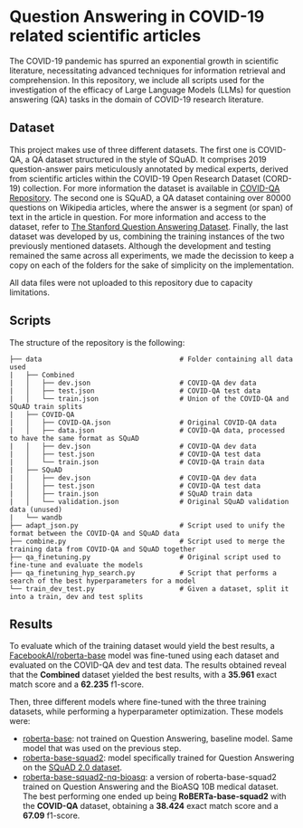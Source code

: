 # Question Answering in COVID-19 related scientific articles
The COVID-19 pandemic has spurred an exponential growth in scientific literature, necessitating advanced techniques for information retrieval and comprehension. In this repository, we include all scripts used for the investigation of the efficacy of Large Language Models (LLMs) for question answering (QA) tasks in the domain of COVID-19 research literature. 

## Dataset
This project makes use of three different datasets. The first one is COVID-QA, a QA dataset structured in the style of SQuAD. It comprises 2019 question-answer pairs meticulously annotated by medical experts, derived from scientific articles within the COVID-19 Open Research Dataset (CORD-19) collection. For more information the dataset is available in [COVID-QA Repository](https://github.com/deepset-ai/COVID-QA). The second one is SQuAD, a QA dataset containing over 80000 questions on Wikipedia articles, where the answer is a segment (or span) of text in the article in question. For more information and access to the dataset, refer to [The Stanford Question Answering Dataset](https://rajpurkar.github.io/SQuAD-explorer/). Finally, the last dataset was developed by us, combining the training instances of the two previously mentioned datasets. Although the development and testing remained the same across all experiments, we made the decission to keep a copy on each of the folders for the sake of simplicity on the implementation.

All data files were not uploaded to this repository due to capacity limitations.

## Scripts

The structure of the repository is the following:
                                                               
    ├── data                                  # Folder containing all data used
    |   ├── Combined
    |   │   ├── dev.json                      # COVID-QA dev data 
    |   │   ├── test.json                     # COVID-QA test data
    |   │   └── train.json                    # Union of the COVID-QA and SQuAD train splits
    |   ├── COVID-QA
    |   │   ├── COVID-QA.json                 # Original COVID-QA data
    |   │   ├── data.json                     # COVID-QA data, processed to have the same format as SQuAD
    |   │   ├── dev.json                      # COVID-QA dev data
    |   │   ├── test.json                     # COVID-QA test data
    |   │   └── train.json                    # COVID-QA train data
    |   ├── SQuAD
    |   │   ├── dev.json                      # COVID-QA dev data
    |   │   ├── test.json                     # COVID-QA test data 
    |   │   ├── train.json                    # SQuAD train data
    |   │   └── validation.json               # Original SQuAD validation data (unused)
    |   └── wandb
    ├── adapt_json.py                         # Script used to unify the format between the COVID-QA and SQuAD data
    ├── combine.py                            # Script used to merge the training data from COVID-QA and SQuAD together
    ├── qa_finetuning.py                      # Original script used to fine-tune and evaluate the models
    ├── qa_finetuning_hyp_search.py           # Script that performs a search of the best hyperparameters for a model
    └── train_dev_test.py                     # Given a dataset, split it into a train, dev and test splits                               

## Results

To evaluate which of the training dataset would yield the best results, a [FacebookAI/roberta-base](https://huggingface.co/) model was fine-tuned using each dataset and evaluated on the COVID-QA dev and test data. The results obtained reveal that the **Combined** dataset yielded the best results, with a **35.961** exact match score and a **62.235** f1-score.

Then, three different models where fine-tuned with the three training datasets, while performing a hyperparameter optimization. These models were: 
* [roberta-base](https://huggingface.co/FacebookAI/roberta-base): not trained on Question Answering, baseline model. Same model that was used on the previous step.
* [roberta-base-squad2](https://huggingface.co/deepset/roberta-base-squad2): model specifically trained for Question Answering on the [SQuAD 2.0 dataset](https://huggingface.co/datasets/rajpurkar/squad_v2).
* [roberta-base-squad2-nq-bioasq](https://huggingface.co/scite/roberta-base-squad2-nq-bioasq): a version of roberta-base-squad2 trained on Question Answering and the BioASQ 10B medical dataset.
The best performing one ended up being **RoBERTa-base-squad2** with the **COVID-QA** dataset, obtaining a **38.424** exact match score and a **67.09** f1-score.

